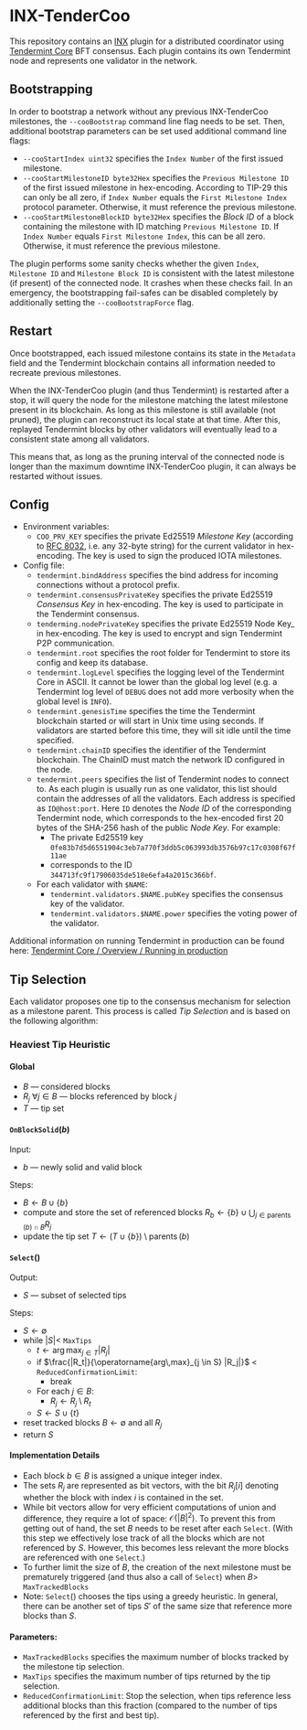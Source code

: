 # INX-TenderCoo

This repository contains an [INX](https://github.com/iotaledger/inx) plugin for a distributed coordinator using [Tendermint Core](https://github.com/tendermint/tendermint) BFT consensus. Each plugin contains its own Tendermint node and represents one validator in the network.

## Bootstrapping

In order to bootstrap a network without any previous INX-TenderCoo milestones, the `--cooBootstrap` command line flag needs to be set.
Then, additional bootstrap parameters can be set used additional command line flags:
- `--cooStartIndex uint32` specifies the `Index Number` of the first issued milestone.
- `--cooStartMilestoneID byte32Hex` specifies the `Previous Milestone ID` of the first issued milestone in hex-encoding. According to TIP-29 this can only be all zero, if `Index Number` equals the `First Milestone Index` protocol parameter. Otherwise, it must reference the previous milestone.
- `--cooStartMilestoneBlockID byte32Hex` specifies the _Block ID_ of a block containing the milestone with ID matching `Previous Milestone ID`. If `Index Number` equals `First Milestone Index`, this can be all zero. Otherwise, it must reference the previous milestone.

The plugin performs some sanity checks whether the given `Index`, `Milestone ID` and `Milestone Block ID` is consistent with the latest milestone (if present) of the connected node.
It crashes when these checks fail. In an emergency, the bootstrapping fail-safes can be disabled completely by additionally setting the `--cooBootstrapForce` flag.

## Restart

Once bootstrapped, each issued milestone contains its state in the `Metadata` field and the Tendermint blockchain contains all information needed to recreate previous milestones.

When the INX-TenderCoo plugin (and thus Tendermint) is restarted after a stop, it will query the node for the milestone matching the latest milestone present in its blockchain. As long as this milestone is still available (not pruned), the plugin can reconstruct its local state at that time. After this, replayed Tendermint blocks by other validators will eventually lead to a consistent state among all validators.

This means that, as long as the pruning interval of the connected node is longer than the maximum downtime INX-TenderCoo plugin, it can always be restarted without issues.

## Config

- Environment variables:
  - `COO_PRV_KEY` specifies the private Ed25519 _Milestone Key_ (according to [RFC 8032](https://datatracker.ietf.org/doc/html/rfc8032), i.e. any 32-byte string) for the current validator in hex-encoding. The key is used to sign the produced IOTA milestones.
- Config file:
  - `tendermint.bindAddress` specifies the bind address for incoming connections without a protocol prefix.
  - `tendermint.consensusPrivateKey` specifies the private Ed25519 _Consensus Key_ in hex-encoding. The key is used to participate in the Tendermint consensus.
  - `tenderming.nodePrivateKey` specifies the private Ed25519 Node Key_ in hex-encoding. The key is used to encrypt and sign Tendermint P2P communication.
  - `tendermint.root` specifies the root folder for Tendermint to store its config and keep its database.
  - `tendermint.logLevel` specifies the logging level of the Tendermint Core in ASCII. It cannot be lower than the global log level (e.g. a Tendermint log level of `DEBUG` does not add more verbosity when the global level is `INFO`).
  - `tendermint.genesisTime` specifies the time the Tendermint blockchain started or will start in Unix time using seconds. If validators are started before this time, they will sit idle until the time specified.
  - `tendermint.chainID` specifies the identifier of the Tendermint blockchain. The ChainID must match the network ID configured in the node.
  - `tendermint.peers` specifies the list of Tendermint nodes to connect to. As each plugin is usually run as one validator, this list should contain the addresses of all the validators. Each address is specified as `ID@host:port`. Here `ID` denotes the _Node ID_ of the corresponding Tendermint node, which corresponds to the hex-encoded first 20 bytes of the SHA-256 hash of the public _Node Key_. For example:
    - The private Ed25519 key `0fe83b7d5d6551904c3eb7a770f3ddb5c063993db3576b97c17c0308f67f11ae`
    - corresponds to the ID `344713fc9f17906035de518e6efa4a2015c366bf`.
  - For each validator with `$NAME`:
    - `tendermint.validators.$NAME.pubKey` specifies the consensus key of the validator.
    - `tendermint.validators.$NAME.power` specifies the voting power of the validator.

Additional information on running Tendermint in production can be found here: [Tendermint Core / Overview / Running in production](https://docs.tendermint.com/v0.34/tendermint-core/running-in-production.html)

## Tip Selection

Each validator proposes one tip to the consensus mechanism for selection as a milestone parent. This process is called _Tip Selection_ and is based on the following algorithm:

### Heaviest Tip Heuristic

#### Global
- $B$ &mdash; considered blocks
- $R_j\ \forall j \in B$ &mdash; blocks referenced by block $j$
- $T$ &mdash; tip set


#### $\texttt{OnBlockSolid}(b)$

Input:
- $b$ &mdash; newly solid and valid block
 
Steps:
- $B \gets B \cup \{b\}$
- compute and store the set of referenced blocks $R_b \gets \{b\} \cup \bigcup_{j \in \operatorname{parents}(b)\cap B} R_j$
- update the tip set $T \gets (T \cup \{b\}) \setminus \operatorname{parents}(b)$


#### $\texttt{Select}()$

Output:
- $S$ &mdash; subset of selected tips

Steps:

- $S \gets \emptyset$
- while $|S| <$ `MaxTips`
  - $t \gets \operatorname{arg\,max}_{j \in T} |R_j|$
  - if $\frac{|R_t|}{\operatorname{arg\,max}_{j \in S} |R_j|}$ < `ReducedConfirmationLimit`:
    - break
  - For each $j \in B$:
    - $R_j \gets R_j \setminus R_t$
  - $S \gets S \cup \{t\}$ 
- reset tracked blocks $B \gets \emptyset$ and all $R_j$
- return $S$ 

#### Implementation Details

- Each block $b \in B$ is assigned a unique integer index.
- The sets $R_j$ are represented as bit vectors, with the bit $R_j[i]$ denoting whether the block with index $i$ is contained in the set.
- While bit vectors allow for very efficient computations of union and difference, they require a lot of space: $\mathcal{O}(|B|^2)$. To prevent this from getting out of hand, the set $B$ needs to be reset after each $\texttt{Select}$. (With this step we effectively lose track of all the blocks which are not referenced by $S$. However, this becomes less relevant the more blocks are referenced with one $\texttt{Select}$.)
- To further limit the size of $B$, the creation of the next milestone must be prematurely triggered (and thus also a call of $\texttt{Select}$) when $B >$ `MaxTrackedBlocks`
- Note: $\texttt{Select}()$ chooses the tips using a greedy heuristic. In general, there can be another set of tips $S'$ of the same size that reference more blocks than $S$.

#### Parameters:
- `MaxTrackedBlocks` specifies the maximum number of blocks tracked by the milestone tip selection.
- `MaxTips` specifies the maximum number of tips returned by the tip selection.
- `ReducedConfirmationLimit`: Stop the selection, when tips reference less additional blocks than this fraction (compared to the number of tips referenced by the first and best tip).
